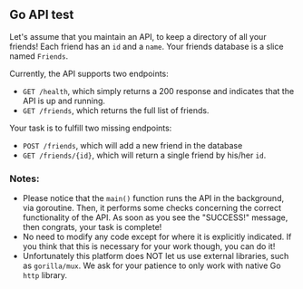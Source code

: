 ## Go API test

Let's assume that you maintain an API, to keep a directory of all your friends! Each friend has an `id` and a `name`. 
Your friends database is a slice named `Friends`. 

Currently, the API supports two endpoints:
- `GET /health`, which simply returns a 200 response and indicates that the API is up and running.
- `GET /friends`, which returns the full list of friends.

Your task is to fulfill two missing endpoints:
- `POST /friends`, which will add a new friend in the database
- `GET /friends/{id}`, which will return a single friend by his/her `id`.

### Notes:
- Please notice that the `main()` function runs the API in the background, via goroutine. Then, it performs some checks
concerning the correct functionality of the API. As soon as you see the "SUCCESS!" message, then congrats, your task 
is complete!
- No need to modify any code except for where it is explicitly indicated. If you think that this is necessary for your 
work though, you can do it!
- Unfortunately this platform does NOT let us use external libraries, such as `gorilla/mux`. We ask for your patience
to only work with native Go `http` library. 